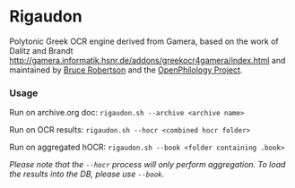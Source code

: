 Rigaudon
========

Polytonic Greek OCR engine derived from Gamera, based on the work of Dalitz and Brandt <http://gamera.informatik.hsnr.de/addons/greekocr4gamera/index.html> and maintained by [Bruce Robertson](https://github.com/brobertson) and the [OpenPhilology Project](https://github.com/OpenPhilology).

### Usage

Run on archive.org doc: `rigaudon.sh --archive <archive name>`

Run on OCR results: `rigaudon.sh --hocr <combined hocr folder>`

Run on aggregated hOCR: `rigaudon.sh --book <folder containing .book>`

*Please note that the `--hocr` process will only perform aggregation. To load the results into the DB, please use `--book`.*